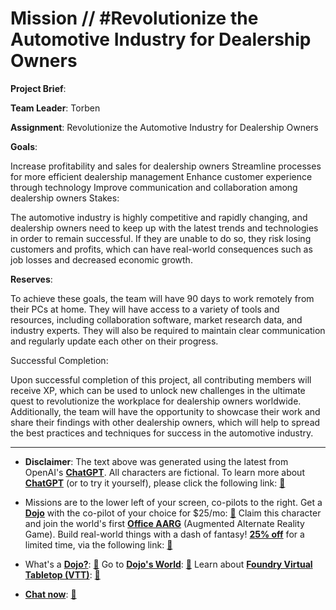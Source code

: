 # Mission // #Revolutionize the Automotive Industry for Dealership Owners

**Project Brief**:

**Team Leader**: Torben

**Assignment**: Revolutionize the Automotive Industry for Dealership Owners

**Goals**:

Increase profitability and sales for dealership owners
Streamline processes for more efficient dealership management
Enhance customer experience through technology
Improve communication and collaboration among dealership owners
Stakes:

The automotive industry is highly competitive and rapidly changing, and dealership owners need to keep up with the latest trends and technologies in order to remain successful. If they are unable to do so, they risk losing customers and profits, which can have real-world consequences such as job losses and decreased economic growth.

**Reserves**:

To achieve these goals, the team will have 90 days to work remotely from their PCs at home. They will have access to a variety of tools and resources, including collaboration software, market research data, and industry experts. They will also be required to maintain clear communication and regularly update each other on their progress.

Successful Completion:

Upon successful completion of this project, all contributing members will receive XP, which can be used to unlock new challenges in the ultimate quest to revolutionize the workplace for dealership owners worldwide. Additionally, the team will have the opportunity to showcase their work and share their findings with other dealership owners, which will help to spread the best practices and techniques for success in the automotive industry.

---

* **Disclaimer**: The text above was generated using the latest from OpenAI's [**ChatGPT**](https://openai.com/blog/chatgpt/).  All characters are fictional.  To learn more about [**ChatGPT**](https://openai.com/blog/chatgpt/) (or to try it yourself), please click the following link: [:closed_book:](https://openai.com/blog/chatgpt/)

* Missions are to the lower left of your screen, co-pilots to the right. Get a [**Dojo**](https://workmates.live/marketplace) with the co-pilot of your choice for $25/mo: [:green_book:](https://workmates.live/marketplace)  Claim this character and join the world's first [**Office AARG**](https://dojos.world) (Augmented Alternate Reality Game). Build real-world things with a dash of fantasy! [**25% off**](https://blog.workmates.live/deal-on-a-dojo) for a limited time, via the following link: [:green_book:](https://blog.workmates.live/deal-on-a-dojo) 

* What's a [**Dojo?**](https://workdojos.com): [:blue_book:](https://workdojos.com)  Go to [**Dojo's World**](https://dojos.world): [:blue_book:](https://dojos.world)  Learn about [**Foundry Virtual Tabletop (VTT)**](https://foundryvtt.com): [:closed_book:](https://foundryvtt.com/)

* [**Chat now**](https://chat.workmates.live/channel/support): [:ledger:](https://chat.workmates.live/channel/support)